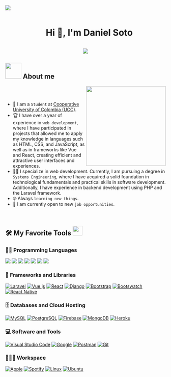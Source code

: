 <!--horizontal divider(gradiant)-->
<img src="https://user-images.githubusercontent.com/73097560/115834477-dbab4500-a447-11eb-908a-139a6edaec5c.gif">

<!--h1 without bottom border-->
<div id="user-content-toc">
  <ul align="center">
    <summary><h1 style="display: inline-block">Hi 👋, I'm Daniel Soto</h1></summary>
  </ul>
</div>

<p align="center">
  <a href="https://github.com/DenverCoder1/readme-typing-svg">
    <img src="https://readme-typing-svg.herokuapp.com?font=Time+New+Roman&color=%23C8BE25&size=25&center=true&vCenter=true&width=600&height=100&lines=Always+learning+new+things;Full+Stack+Developer;I+specialize+in+web+development;Competitive+Programmer">
  </a>
</p>

## <picture><img src = "https://github.com/7oSkaaa/7oSkaaa/blob/main/Images/about_me.gif?raw=true" width = 50px></picture> About me

<picture> <img align="right" src="https://github.com/7oSkaaa/7oSkaaa/blob/main/Images/Right_Side.gif?raw=true" width = 250px></picture>

<br><br>
- :school: I am a `Student` at [Cooperative University of Colombia (UCC)](https://www.ucc.edu.co).
- :trophy: I have over a year of experience in `web development`, where I have participated in projects that allowed me to apply my knowledge in languages such as HTML, CSS, and JavaScript, as well as in frameworks like Vue and React, creating efficient and attractive user interfaces and experiences.
- :technologist: I specialize in web development. Currently, I am pursuing a degree in `Systems Engineering`, where I have acquired a solid foundation in technological fundamentals and practical skills in software development. Additionally, I have experience in backend development using PHP and the Laravel framework.
- :nerd_face: Always `learning new things`.
- :memo: I am currently open to new `job opportunities`.
<br>


## 🛠️ My Favorite Tools <img src="https://media.giphy.com/media/iY8CRBdQXODJSCERIr/giphy.gif" width="30px">&nbsp; 

### 👨‍💻 Programming Languages
<span> 
  <img src="https://img.shields.io/badge/HTML5-E34F26?style=for-the-badge&logo=html5&logoColor=white">
  <img src="https://img.shields.io/badge/CSS3-1572B6?style=for-the-badge&logo=css3&logoColor=white">
  <img src="https://img.shields.io/badge/JavaScript-F7DF1E?style=for-the-badge&logo=javascript&logoColor=black">
  <img src="https://img.shields.io/badge/Node.js-43853D?style=for-the-badge&logo=node.js&logoColor=white">
  <img src="https://img.shields.io/badge/PHP-777BB4?style=for-the-badge&logo=php&logoColor=white">
  <img src="https://img.shields.io/badge/Python-14354C?style=for-the-badge&logo=python&logoColor=white">
  <img src="https://img.shields.io/badge/SQL-025E8C?style=for-the-badge&logo=amazon-dynamodb&logoColor=white">
</span>


### 🧰 Frameworks and Libraries

<p>
    <a href="#"><img alt="Laravel" src="https://img.shields.io/badge/Laravel-%23FF2D20.svg?style=for-the-badge&logo=laravel&logoColor=white"></a>
    <a href="#"><img alt="Vue.js" src="https://img.shields.io/badge/Vue.js-35495E?style=for-the-badge&logo=vue.js&logoColor=4FC08D"></a>
    <a href="#"><img alt="React" src="https://img.shields.io/badge/React-20232A?style=for-the-badge&logo=react&logoColor=61DAFB"></a>
    <a href="#"><img alt="Django" src="https://img.shields.io/badge/Django-092E20?style=for-the-badge&logo=django&logoColor=white"></a>
    <a href="#"><img alt="Bootstrap" src="https://img.shields.io/badge/Bootstrap-563D7C?style=for-the-badge&logo=bootstrap&logoColor=white"></a>
    <a href="#"><img alt="Bootswatch" src="https://img.shields.io/badge/Bootswatch-563D7C?style=for-the-badge&logo=bootstrap&logoColor=white"></a>
    <a href="#"><img alt="React Native" src="https://img.shields.io/badge/React_Native-20232A?style=for-the-badge&logo=react&logoColor=61DAFB"></a>
</p>

### 🗄️ Databases and Cloud Hosting

<p>
    <a href="#"><img alt="MySQL" src="https://img.shields.io/badge/MySQL-00599C?style=for-the-badge&logo=mysql&logoColor=white"></a>
    <a href="#"><img alt="PostgreSQL" src="https://img.shields.io/badge/PostgreSQL-336791?style=for-the-badge&logo=postgresql&logoColor=white"></a>
    <a href="#"><img alt="Firebase" src="https://img.shields.io/badge/Firebase-FFCA28?style=for-the-badge&logo=firebase&logoColor=black"></a>
    <a href="#"><img alt="MongoDB" src="https://img.shields.io/badge/MongoDB-47A248?style=for-the-badge&logo=mongodb&logoColor=white"></a>
    <a href="#"><img alt="Heroku" src="https://img.shields.io/badge/Heroku-430098?style=for-the-badge&logo=heroku&logoColor=white"></a>
</p>

### 💻 Software and Tools
<p>
    <a href="#"><img alt="Visual Studio Code" src="https://img.shields.io/badge/Visual%20Studio%20Code-007ACC?style=for-the-badge&logo=visual-studio-code&logoColor=white"></a>
    <a href="#"><img alt="Google" src="https://img.shields.io/badge/Google-4285F4?style=for-the-badge&logo=google&logoColor=white"></a>
    <a href="#"><img alt="Postman" src="https://img.shields.io/badge/Postman-FCA121?style=for-the-badge&logo=postman&logoColor=white"></a>
    <a href="#"><img alt="Git" src="https://img.shields.io/badge/Git-F05032?style=for-the-badge&logo=git&logoColor=white"></a>
</p>


### 👨🏽‍💻 Workspace

<p>
    <a href="#"><img alt="Apple" src="https://img.shields.io/badge/Apple-000000?style=for-the-badge&logo=apple&logoColor=white"></a>
    <a href="#"><img alt="Spotify" src="https://img.shields.io/badge/Spotify-1DB954?style=for-the-badge&logo=spotify&logoColor=white"></a>
    <a href="#"><img alt="Linux" src="https://img.shields.io/badge/Linux-FCC624?style=for-the-badge&logo=linux&logoColor=black"></a>
    <a href="#"><img alt="Ubuntu" src="https://img.shields.io/badge/Ubuntu-E95420?style=for-the-badge&logo=ubuntu&logoColor=white"></a>
</p>
